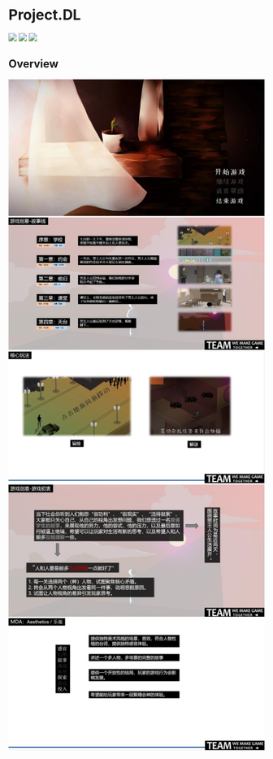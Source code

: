 # Project.DL
[![](https://img.shields.io/badge/Author-TeamWeMakeGameTogethet-brightgreen.svg?style=flat)]()
[![](https://img.shields.io/badge/Data-2019/06/30-brightgreen.svg?style=flat)]()
[![](https://img.shields.io/badge/Unity-2019.1.10f1-blue.svg?style=flat)]()


##  Overview

![](./Documents/preview/1.jpg)
![](./Documents/preview/2.jpg)
![](./Documents/preview/3.jpg)
![](./Documents/preview/4.jpg)
![](./Documents/preview/5.jpg)
